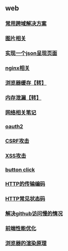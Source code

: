 <!-- --- -->
<!-- sidebar: false -->
<!-- --- -->
## web ##
### [常用跨域解决方案](./cors)
### [图片相关](./image)
### [实现一个json呈现页面](./json)
### [nginx相关](./nginx)
### [浏览器缓存【转】](./cache)
### [内存泄漏【转】](https://blog.csdn.net/muzidigbig/article/details/100169801)
### [网络相关笔记](./http)
### [oauth2](./oauth2)
### [CSRF攻击](./CSRF)
### [XSS攻击](./XSS)
### [button click](./click)
### [HTTP的传输编码](./transferEncoding)
### [HTTP常见状态码](./status)
### [解决github访问慢的情况](./github)
### [前端性能优化](./performance)
### [浏览器的渲染原理](./browser)
